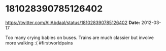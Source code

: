 # 181028390785126402
https://twitter.com/AliAbdaal/status/181028390785126402
**Date:** 2012-03-17

Too many crying babies on buses. Trains are much classier but involve more walking :( #firstworldpains
